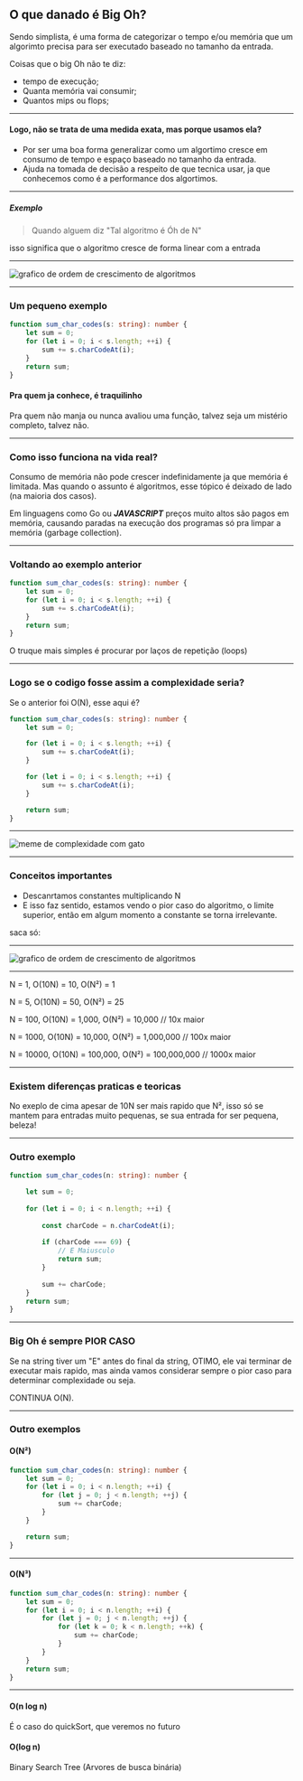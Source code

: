 
## O que danado é Big Oh?

Sendo simplista, é uma forma de categorizar o tempo e/ou memória que um algorimto precisa para ser executado baseado no tamanho da entrada.

Coisas que o big Oh não te diz:
* tempo de execução;
* Quanta memória vai consumir;
* Quantos mips ou flops;

---
#### Logo, não se trata de uma medida exata, mas porque usamos ela?
* Por ser uma boa forma generalizar como um algortimo cresce em consumo de tempo e espaço baseado no tamanho da entrada.
* Ajuda na tomada de decisão a respeito de que tecnica usar, ja que conhecemos como é a performance dos algortimos.

---

##### Exemplo
> Quando alguem diz "Tal algoritmo é Óh de N"

  isso significa que o algoritmo cresce de forma linear com a entrada

---

![grafico de ordem de crescimento de algoritmos](media/order-of-growth-graph.png)

---

### Um pequeno exemplo 

```typescript
function sum_char_codes(s: string): number {
	let sum = 0;
	for (let i = 0; i < s.length; ++i) { 
		sum += s.charCodeAt(i);
	} 
	return sum;
}
```

#### Pra quem ja conhece, é traquilinho
Pra quem não manja ou nunca avaliou uma função, talvez seja um mistério completo, talvez não.

---

### Como isso funciona na vida real?
Consumo de memória não pode crescer indefinidamente ja que memória é limitada. Mas quando o assunto é algoritmos, esse tópico é deixado de lado (na maioria dos casos).

Em linguagens como Go ou ***JAVASCRIPT*** preços muito altos são pagos em memória, causando paradas na execução dos programas só pra limpar a memória (garbage collection).

---

### Voltando ao exemplo anterior

```typescript
function sum_char_codes(s: string): number {
	let sum = 0;
	for (let i = 0; i < s.length; ++i) { 
		sum += s.charCodeAt(i);
	} 
	return sum;
}
```


O truque mais simples é procurar por laços de repetição (loops)

---

### Logo se o codigo fosse assim a complexidade seria?

Se o anterior foi O(N), esse aqui é?

```typescript
function sum_char_codes(s: string): number {
	let sum = 0;

	for (let i = 0; i < s.length; ++i) { 
		sum += s.charCodeAt(i);
	} 

	for (let i = 0; i < s.length; ++i) { 
		sum += s.charCodeAt(i);
	} 

	return sum;
}
```

---

![meme de complexidade com gato](media/complexity-meme.png)

---

### Conceitos importantes
* Descanrtamos constantes multiplicando N
* E isso faz sentido, estamos vendo o pior caso do algoritmo, o limite superior, então em algum momento a constante se torna irrelevante.

saca só:

---

![grafico de ordem de crescimento de algoritmos](media/order-of-growth-graph.png)

---

N = 1, O(10N) = 10, O(N²) = 1

N = 5, O(10N) = 50, O(N²) = 25

N = 100, O(10N) = 1,000, O(N²) = 10,000 // 10x maior 

N = 1000, O(10N) = 10,000, O(N²) = 1,000,000 // 100x maior 

N = 10000, O(10N) = 100,000, O(N²) = 100,000,000 // 1000x maior 

---

### Existem diferenças praticas e teoricas

No exeplo de cima apesar de 10N ser mais rapido que N², isso só se mantem para entradas muito pequenas, se sua entrada for ser pequena, beleza!

---
### Outro exemplo

```typescript
function sum_char_codes(n: string): number { 

	let sum = 0; 
	
	for (let i = 0; i < n.length; ++i) { 
	
		const charCode = n.charCodeAt(i); 
		 
		if (charCode === 69) { 
			// E Maiusculo
			return sum; 
		} 
		
		sum += charCode; 
	} 
	return sum; 
}
```

---
### Big Oh é sempre PIOR CASO

Se na string tiver um "E" antes do final da string, OTIMO, ele vai terminar de executar mais rapido, mas ainda vamos considerar sempre o pior caso para determinar complexidade ou seja.

CONTINUA O(N).

---
### Outro exemplos

#### O(N²)

```typescript
function sum_char_codes(n: string): number {
    let sum = 0;
    for (let i = 0; i < n.length; ++i) {
        for (let j = 0; j < n.length; ++j) {
            sum += charCode;
        }
    }

    return sum;
}
```

---

#### O(N³)

```typescript
function sum_char_codes(n: string): number {
    let sum = 0;
    for (let i = 0; i < n.length; ++i) {
        for (let j = 0; j < n.length; ++j) {
            for (let k = 0; k < n.length; ++k) {
                sum += charCode;
            }
        }
    }
    return sum;
}
```

---

#### O(n log n)
É o caso do quickSort, que veremos no futuro

#### O(log n)
Binary Search Tree (Arvores de busca binária)